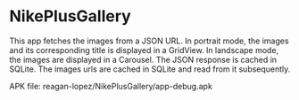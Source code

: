 NikePlusGallery
===============
This app fetches the images from a JSON URL. In portrait mode, the images and its corresponding title is displayed in a GridView. In landscape mode, the images are displayed in a Carousel. The JSON response is cached in SQLite. The images urls are cached in SQLite and read from it subsequently.

APK file: reagan-lopez/NikePlusGallery/app-debug.apk
